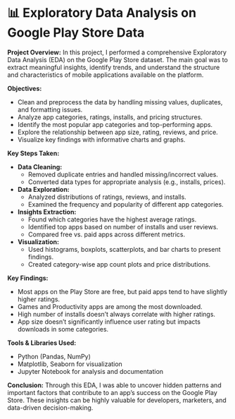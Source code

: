 # 📊 Exploratory Data Analysis on Google Play Store Data

**Project Overview:**
In this project, I performed a comprehensive Exploratory Data Analysis (EDA) on the Google Play Store dataset. The main goal was to extract meaningful insights, identify trends, and understand the structure and characteristics of mobile applications available on the platform.

**Objectives:**
- Clean and preprocess the data by handling missing values, duplicates, and formatting issues.
- Analyze app categories, ratings, installs, and pricing structures.
- Identify the most popular app categories and top-performing apps.
- Explore the relationship between app size, rating, reviews, and price.
- Visualize key findings with informative charts and graphs.

**Key Steps Taken:**
- **Data Cleaning:**  
  - Removed duplicate entries and handled missing/incorrect values.
  - Converted data types for appropriate analysis (e.g., installs, prices).
- **Data Exploration:**  
  - Analyzed distributions of ratings, reviews, and installs.
  - Examined the frequency and popularity of different app categories.
- **Insights Extraction:**  
  - Found which categories have the highest average ratings.
  - Identified top apps based on number of installs and user reviews.
  - Compared free vs. paid apps across different metrics.
- **Visualization:**  
  - Used histograms, boxplots, scatterplots, and bar charts to present findings.
  - Created category-wise app count plots and price distributions.

**Key Findings:**
- Most apps on the Play Store are free, but paid apps tend to have slightly higher ratings.
- Games and Productivity apps are among the most downloaded.
- High number of installs doesn’t always correlate with higher ratings.
- App size doesn’t significantly influence user rating but impacts downloads in some categories.

**Tools & Libraries Used:**
- Python (Pandas, NumPy)
- Matplotlib, Seaborn for visualization
- Jupyter Notebook for analysis and documentation

**Conclusion:**
Through this EDA, I was able to uncover hidden patterns and important factors that contribute to an app’s success on the Google Play Store. These insights can be highly valuable for developers, marketers, and data-driven decision-making.
